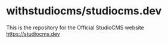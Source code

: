# withstudiocms/studiocms.dev

This is the repository for the Official StudioCMS website https://studiocms.dev